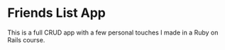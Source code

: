 # Friends List App

This is a full CRUD app with a few personal touches I made in a Ruby on Rails course.